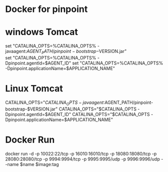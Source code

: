 # Docker for pinpoint  

# windows Tomcat  
set "CATALINA_OPTS=%CATALINA_OPTS% -javaagent:$AGENT_PATH/pinpoint-bootstrap-$VERSION.jar"  
set "CATALINA_OPTS=%CATALINA_OPTS% -Dpinpoint.agentId=$AGENT_ID"  
set "CATALINA_OPTS=%CATALINA_OPTS% -Dpinpoint.applicationName=$APPLICATION_NAME"  

# Linux Tomcat  
CATALINA_OPTS="$CATALINA_OPTS -javaagent:$AGENT_PATH/pinpoint-bootstrap-$VERSION.jar"  
CATALINA_OPTS="$CATALINA_OPTS -Dpinpoint.agentId=$AGENT_ID"  
CATALINA_OPTS="$CATALINA_OPTS -Dpinpoint.applicationName=$APPLICATION_NAME"  

# Docker Run  
docker run -d -p 10022:22/tcp -p 16010:16010/tcp -p 18080:18080/tcp -p 28080:28080/tcp -p 9994:9994/tcp -p 9995:9995/udp -p 9996:9996/udp --name $name $image:tag